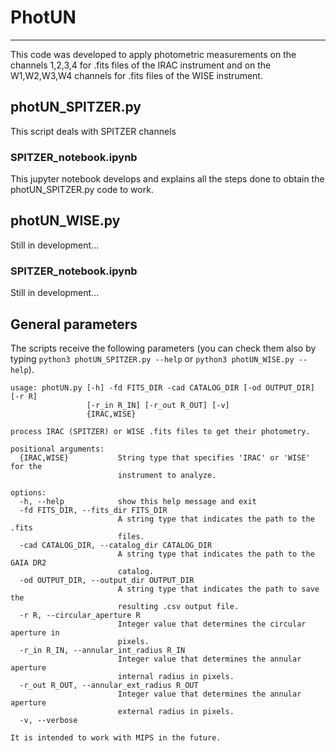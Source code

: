 # PhotUN 

---

This code was developed to apply photometric measurements on the channels 1,2,3,4 for .fits files of the IRAC instrument and on the W1,W2,W3,W4 channels for .fits files of the WISE instrument.

## photUN_SPITZER.py

This script deals with SPITZER channels

### SPITZER_notebook.ipynb

This jupyter notebook develops and explains all the steps done to obtain the photUN_SPITZER.py code to work.

## photUN_WISE.py

Still in development...

### SPITZER_notebook.ipynb

Still in development...

## General parameters

The scripts receive the following parameters (you can check them also by typing `python3 photUN_SPITZER.py --help` or `python3 photUN_WISE.py --help`).

```
usage: photUN.py [-h] -fd FITS_DIR -cad CATALOG_DIR [-od OUTPUT_DIR] [-r R]
                 [-r_in R_IN] [-r_out R_OUT] [-v]
                 {IRAC,WISE}

process IRAC (SPITZER) or WISE .fits files to get their photometry.

positional arguments:
  {IRAC,WISE}           String type that specifies 'IRAC' or 'WISE' for the
                        instrument to analyze.

options:
  -h, --help            show this help message and exit
  -fd FITS_DIR, --fits_dir FITS_DIR
                        A string type that indicates the path to the .fits
                        files.
  -cad CATALOG_DIR, --catalog_dir CATALOG_DIR
                        A string type that indicates the path to the GAIA DR2
                        catalog.
  -od OUTPUT_DIR, --output_dir OUTPUT_DIR
                        A string type that indicates the path to save the
                        resulting .csv output file.
  -r R, --circular_aperture R
                        Integer value that determines the circular aperture in
                        pixels.
  -r_in R_IN, --annular_int_radius R_IN
                        Integer value that determines the annular aperture
                        internal radius in pixels.
  -r_out R_OUT, --annular_ext_radius R_OUT
                        Integer value that determines the annular aperture
                        external radius in pixels.
  -v, --verbose

It is intended to work with MIPS in the future.
```